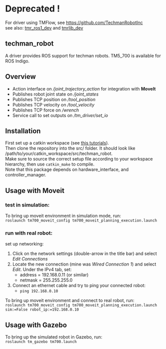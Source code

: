 # Deprecated !

For driver using TMFlow, see https://github.com/TechmanRobotInc  
see also: [tmr_ros1_dev](https://github.com/kentsai0319/tmr_ros1_dev) and [tmrlib_dev](https://github.com/kentsai0319/tmrlib_dev)  

## techman_robot

A driver provides ROS support for techman robots. TM5_700 is available for ROS Indigo.  

## Overview

* Action interface on */joint\_trajectory\_action* for integration with __MoveIt__
* Publishes robot joint state on */joint\_states*
* Publishes TCP position on */tool\_position*
* Publishes TCP velocity on */tool\_velocity*
* Publishes TCP force on */wrench*
* Service call to set outputs on */tm\_driver/set\_io*


## Installation
First set up a catkin workspace (see [this tutorials](http://wiki.ros.org/catkin/Tutorials)).  
Then clone the repository into the src/ folder. It should look like  /path/to/your/catkin_workspace/src/techman_robot.  
Make sure to source the correct setup file according to your workspace hierarchy, then use ```catkin_make``` to compile.  
Note that this package depends on hardware_interface, and controller_manager.  


## Usage with Moveit

### test in simulation:

To bring up moveit environment in simulation mode, run:  
```roslaunch tm700_moveit_config tm700_moveit_planning_execution.launch```

### run with real robot:

set up networking:

1. Click on the network settings (double-arrow in the title bar) and select *Edit Connections*
2. Locate the new connection (mine was *Wired Connection 1*) and select *Edit*. Under the IPv4 tab, set:
    * address = 192.168.0.11 (or similar)
    * netmask = 255.255.255.0
3. Connect an ethernet cable and try to ping your connected robot:
    * ```ping 192.168.0.10```

To bring up moveit environment and connect to real robot, run:  
```roslaunch tm700_moveit_config tm700_moveit_planning_execution.launch sim:=False robot_ip:=192.168.0.10```


## Usage with Gazebo
To bring up the simulated robot in Gazebo, run:  
```roslaunch tm_gazebo tm700.launch```
